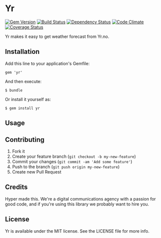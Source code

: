 # Yr

[![Gem Version](https://img.shields.io/gem/v/yr.svg?style=flat)](https://rubygems.org/gems/yr)
[![Build Status](https://img.shields.io/travis/hyperoslo/yr.svg?style=flat)](https://travis-ci.org/hyperoslo/yr)
[![Dependency Status](https://img.shields.io/gemnasium/hyperoslo/yr.svg?style=flat)](https://gemnasium.com/hyperoslo/yr)
[![Code Climate](https://img.shields.io/codeclimate/github/hyperoslo/yr.svg?style=flat)](https://codeclimate.com/github/hyperoslo/yr)
[![Coverage Status](https://img.shields.io/coveralls/hyperoslo/yr.svg?style=flat)](https://coveralls.io/r/hyperoslo/yr)

Yr makes it easy to get weather forecast from Yr.no.

## Installation

Add this line to your application's Gemfile:

    gem 'yr'

And then execute:

    $ bundle

Or install it yourself as:

    $ gem install yr

## Usage

## Contributing

1. Fork it
2. Create your feature branch (`git checkout -b my-new-feature`)
3. Commit your changes (`git commit -am 'Add some feature'`)
4. Push to the branch (`git push origin my-new-feature`)
5. Create new Pull Request

## Credits

Hyper made this. We're a digital communications agency with a passion for good code,
and if you're using this library we probably want to hire you.


## License

Yr is available under the MIT license. See the LICENSE file for more info.
